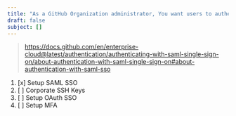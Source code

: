 ```yaml
---
title: "As a GitHub Organization administrator, You want users to authenticate using a corporate identity provider. Which of the following is a way to achieve this?"
draft: false
subject: []
---
```


> https://docs.github.com/en/enterprise-cloud@latest/authentication/authenticating-with-saml-single-sign-on/about-authentication-with-saml-single-sign-on#about-authentication-with-saml-sso
1. [x] Setup SAML SSO
1. [ ] Corporate SSH Keys 
1. [ ] Setup OAuth SSO
1. [ ] Setup MFA
